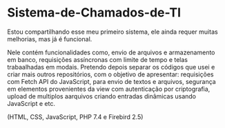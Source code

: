 # Sistema-de-Chamados-de-TI
Estou compartilhando esse meu primeiro sistema, ele ainda requer muitas melhorias, mas já é funcional.

Nele contém funcionalidades como, envio de arquivos e armazenamento em banco, requisições assíncronas com limite de tempo e telas trabaalhadas em modais.
Pretendo depois separar os códigos que usei e criar mais outros repositórios, com o objetivo de apresentar: requisições com Fetch API do JavaScript, para envio de textos e arquivos, segurança em elementos provenientes da view com autenticação por criptografia, upload de multiplos aarquivos criando entradas dinâmicas usando JavaScript e etc.

(HTML, CSS, JavaScript, PHP 7.4 e Firebird 2.5)
